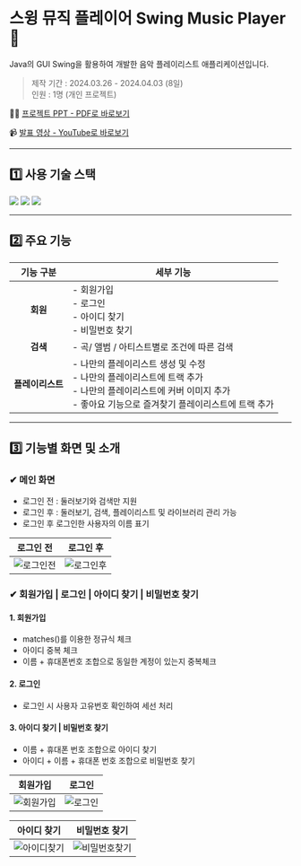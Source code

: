 # 스윙 뮤직 플레이어 Swing Music Player 🎵
Java의 GUI Swing을 활용하여 개발한 음악 플레이리스트 애플리케이션입니다.

> 제작 기간 : 2024.03.26 - 2024.04.03 (8일)<br>
> 인원 : 1명 (개인 프로젝트)

💁🏻 [프로젝트 PPT - PDF로 바로보기](https://drive.google.com/file/d/1BXjX4GY70YWGvCdDoUAcnf8aPOYZXByA/view?usp=sharing)
<br>

📹 [발표 영상 - YouTube로 바로보기](https://youtu.be/GG5udTdIjs4)

<hr>

## 1️⃣ 사용 기술 스택
<div align="left">
<img src="https://img.shields.io/badge/Java8-007396?style=flat-square&logo=OpenJDK&logoColor=white">
<img src="https://img.shields.io/badge/MySQL-4479A1?style=flat-square&logo=mysql&logoColor=white">
<img src="https://img.shields.io/badge/Eclipse-FE7A16?style=flat-square&logo=Eclipse&logoColor=white">
</div>
<hr>

## 2️⃣ 주요 기능
<div align="center">

| **기능 구분** | **세부 기능** |
|:---------------:|---------------|
| **회원**   | - 회원가입 <br> - 로그인 <br> - 아이디 찾기 <br> - 비밀번호 찾기 |
| **검색** | - 곡/ 앨범 / 아티스트별로 조건에 따른 검색 |
| **플레이리스트** | - 나만의 플레이리스트 생성 및 수정 <br> - 나만의 플레이리스트에 트랙 추가 <br> - 나만의 플레이리스트에 커버 이미지 추가 <br> - 좋아요 기능으로 즐겨찾기 플레이리스트에 트랙 추가 |

</div>

<hr>

## 3️⃣ 기능별 화면 및 소개
### ✔ 메인 화면
- 로그인 전 : 둘러보기와 검색만 지원
- 로그인 후 : 둘러보기, 검색, 플레이리스트 및 라이브러리 관리 가능
- 로그인 후 로그인한 사용자의 이름 표기
  
| **로그인 전** | **로그인 후** |
|:---------------:|:---------------:|
| ![로그인전](https://github.com/user-attachments/assets/527f557f-8339-4360-9e37-15282f6825dc) | ![로그인후](https://github.com/user-attachments/assets/1211cf9e-d35f-47c7-b9bc-83639e7be59a) |

### ✔ 회원가입 | 로그인 | 아이디 찾기 | 비밀번호 찾기
#### 1. 회원가입
- matches()를 이용한 정규식 체크
- 아이디 중복 체크
- 이름 + 휴대폰번호 조합으로 동일한 계정이 있는지 중복체크

#### 2. 로그인
- 로그인 시 사용자 고유번호 확인하여 세선 처리

#### 3. 아이디 찾기 | 비밀번호 찾기
- 이름 + 휴대폰 번호 조합으로 아이디 찾기
- 아이디 + 이름 + 휴대폰 번호 조합으로 비밀번호 찾기

| **회원가입** | **로그인** |
|:---------------:|:---------------:|
| ![회원가입](https://github.com/user-attachments/assets/9b1593ae-9ff7-4e50-bf31-38e84ffcade0) | ![로그인](https://github.com/user-attachments/assets/f3ec56d0-2c17-4049-9f67-2b6f3a0dc5e0) |

| **아이디 찾기** | **비밀번호 찾기** |
|:---------------:|:---------------:|
| ![아이디찾기](https://github.com/user-attachments/assets/10ed72e7-2714-4bd0-be68-bc078c7cc2d7) | ![비밀번호찾기](https://github.com/user-attachments/assets/582aa15e-ec14-4119-b909-a2074bdbec54) |
